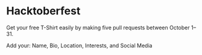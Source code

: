 # Hacktoberfest
Get your free T-Shirt easily by making five pull requests between October 1–31.

Add your:
Name,
Bio,
Location,
Interests,
and Social Media
